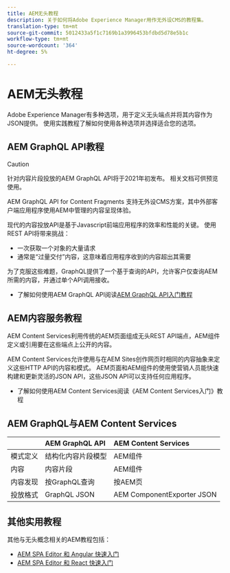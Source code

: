 ```yaml
---
title: AEM无头教程
description: 关于如何将Adobe Experience Manager用作无外设CMS的教程集。
translation-type: tm+mt
source-git-commit: 5012433a5f1c7169b1a3996453bfdbd5d78e5b1c
workflow-type: tm+mt
source-wordcount: '364'
ht-degree: 5%

---
```



# AEM无头教程

Adobe Experience Manager有多种选项，用于定义无头端点并将其内容作为JSON提供。 使用实践教程了解如何使用各种选项并选择适合您的选项。

## AEM GraphQL API教程

>[!CAUTION]
>
> 针对内容片段投放的AEM GraphQL API将于2021年初发布。
> 相关文档可供预览使用。

AEM GraphQL API for Content Fragments
支持无外设CMS方案，其中外部客户端应用程序使用AEM中管理的内容呈现体验。

现代的内容投放API是基于Javascript前端应用程序的效率和性能的关键。 使用REST API将带来挑战：

* 一次获取一个对象的大量请求
* 通常是“过量交付”内容，这意味着应用程序收到的内容超出其需要

为了克服这些难题，GraphQL提供了一个基于查询的API，允许客户仅查询AEM所需的内容，并通过单个API调用接收。

* 了解如何使用AEM GraphQL API阅读[AEM GraphQL API入门教程](./graphql/overview.md)

## AEM内容服务教程

AEM Content Services利用传统的AEM页面组成无头REST API端点，AEM组件定义或引用要在这些端点上公开的内容。

AEM Content Services允许使用与在AEM Sites创作网页时相同的内容抽象来定义这些HTTP API的内容和模式。 AEM页面和AEM组件的使用使营销人员能快速构建和更新灵活的JSON API，这些JSON API可以支持任何应用程序。

* 了解如何使用AEM Content Services阅读《AEM Content Services入门》教程[](./content-services/overview.md)

## AEM GraphQL与AEM Content Services

|  | AEM GraphQL API | AEM Content Services |
|--------------------------------|:-----------------|:---------------------|
| 模式定义 | 结构化内容片段模型 | AEM组件 |
| 内容 | 内容片段 | AEM组件 |
| 内容发现 | 按GraphQL查询 | 按AEM页 |
| 投放格式 | GraphQL JSON | AEM ComponentExporter JSON |

## 其他实用教程

其他与无头概念相关的AEM教程包括：

* [AEM SPA Editor 和 Angular 快速入门](https://experienceleague.adobe.com/docs/experience-manager-learn/spa-angular-tutorial/overview.html)
* [AEM SPA Editor 和 React 快速入门](https://experienceleague.adobe.com/docs/experience-manager-learn/spa-react-tutorial/overview.html)